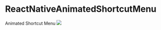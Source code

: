 # ReactNativeAnimatedShortcutMenu
Animated Shortcut Menu
![](https://github.com/whoyoung/ReactNativeAnimatedShortcutMenu/GIFDemo/QQ20170425-170933.gif)

